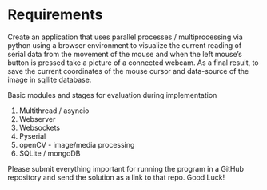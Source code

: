 # Requirements

Create an application that uses parallel processes / multiprocessing via python using a browser environment to visualize the current reading of serial data from the movement of the mouse and when the left mouse’s button is pressed take a picture of a connected webcam.
As a final result, to save the current coordinates of the mouse cursor and data-source of the image in sqllite database.

Basic modules and stages for evaluation during implementation

1. Multithread / asyncio
2. Webserver
3. Websockets
4. Pyserial
5. openCV - image/media processing
6. SQLite / mongoDB

Please submit everything important for running the program in a GitHub repository and send the solution as a link to that repo. Good Luck!
